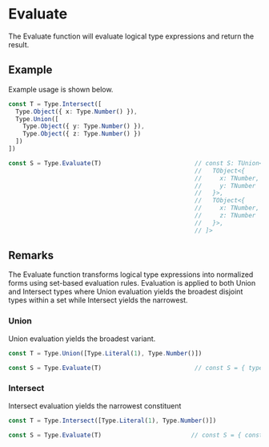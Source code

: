 # Evaluate

The Evaluate function will evaluate logical type expressions and return the result.

## Example

Example usage is shown below. 

```typescript
const T = Type.Intersect([
  Type.Object({ x: Type.Number() }),
  Type.Union([  
    Type.Object({ y: Type.Number() }),
    Type.Object({ z: Type.Number() }) 
  ])
])

const S = Type.Evaluate(T)                          // const S: TUnion<[
                                                    //   TObject<{
                                                    //     x: TNumber,
                                                    //     y: TNumber
                                                    //   }>,
                                                    //   TObject<{
                                                    //     x: TNumber,
                                                    //     z: TNumber
                                                    //   }>,
                                                    // ]>
```



## Remarks

The Evaluate function transforms logical type expressions into normalized forms using set-based evaluation rules. Evaluation is applied to both Union and Intersect types where Union evaluation yields the broadest disjoint types within a set while Intersect yields the narrowest.

### Union

Union evaluation yields the broadest variant.

```typescript
const T = Type.Union([Type.Literal(1), Type.Number()])

const S = Type.Evaluate(T)                          // const S = { type: 'number' }
```

### Intersect

Intersect evaluation yields the narrowest constituent

```typescript
const T = Type.Intersect([Type.Literal(1), Type.Number()])

const S = Type.Evaluate(T)                         // const S = { const: 1 }
```